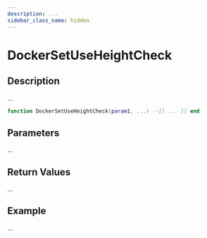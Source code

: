 ```yaml
---
description: ...
sidebar_class_name: hidden
---
```


# DockerSetUseHeightCheck

## Description

...

```lua
function DockerSetUseHeightCheck(param1, ...) --[[ ... ]] end
```

## Parameters

...

## Return Values

...

## Example

...

